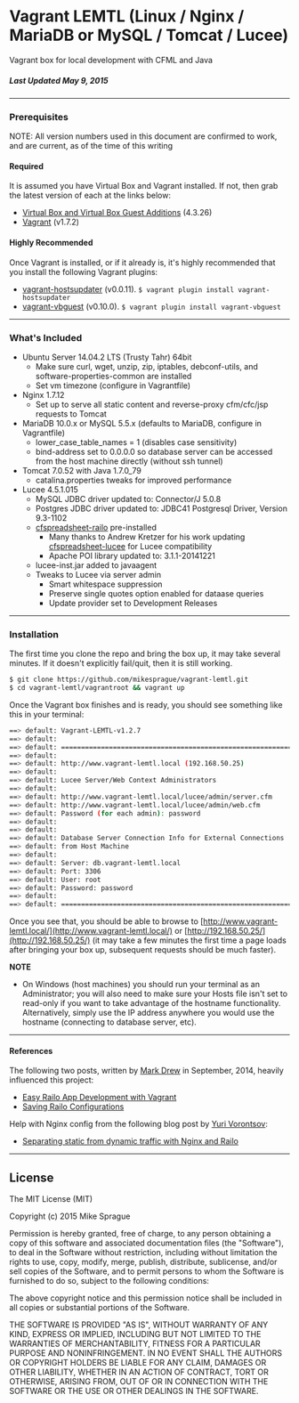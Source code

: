 # Vagrant LEMTL (Linux / Nginx / MariaDB or MySQL / Tomcat / Lucee)
Vagrant box for local development with CFML and Java

##### Last Updated May 9, 2015
---

### Prerequisites
NOTE: All version numbers used in this document are confirmed to work, and are current, as of the time of this writing

#### Required
It is assumed you have Virtual Box and Vagrant installed. If not, then grab the latest version of each at the links below:
* [Virtual Box and Virtual Box Guest Additions](https://www.virtualbox.org/wiki/Downloads) (4.3.26)
* [Vagrant](https://www.vagrantup.com/downloads.html) (v1.7.2)

#### Highly Recommended
Once Vagrant is installed, or if it already is, it's highly recommended that you install the following Vagrant plugins:
* [vagrant-hostsupdater](https://github.com/cogitatio/vagrant-hostsupdater) (v0.0.11).
```$ vagrant plugin install vagrant-hostsupdater```
* [vagrant-vbguest](https://github.com/dotless-de/vagrant-vbguest) (v0.10.0).
```$ vagrant plugin install vagrant-vbguest```

---

### What's Included
* Ubuntu Server 14.04.2 LTS (Trusty Tahr) 64bit
	* Make sure curl, wget, unzip, zip, iptables, debconf-utils, and software-properties-common are installed
	* Set vm timezone (configure in Vagrantfile)
* Nginx 1.7.12
	* Set up to serve all static content and reverse-proxy cfm/cfc/jsp requests to Tomcat
* MariaDB 10.0.x or MySQL 5.5.x (defaults to MariaDB, configure in Vagrantfile)
	* lower_case_table_names = 1 (disables case sensitivity)
	* bind-address set to 0.0.0.0 so database server can be accessed from the host machine directly (without ssh tunnel)
* Tomcat 7.0.52 with Java 1.7.0_79
	* catalina.properties tweaks for improved performance
* Lucee 4.5.1.015
	* MySQL JDBC driver updated to: Connector/J 5.0.8
	* Postgres JDBC driver updated to: JDBC41 Postgresql Driver, Version 9.3-1102
	* [cfspreadsheet-railo](https://github.com/teamcfadvance/cfspreadsheet-railo) pre-installed
		* Many thanks to Andrew Kretzer for his work updating [cfspreadsheet-lucee](https://github.com/Leftbower/cfspreadsheet-lucee) for Lucee compatibility
		* Apache POI library updated to: 3.1.1-20141221
	* lucee-inst.jar added to javaagent
	* Tweaks to Lucee via server admin
		* Smart whitespace suppression
		* Preserve single quotes option enabled for dataase queries
		* Update provider set to Development Releases

---

### Installation
The first time you clone the repo and bring the box up, it may take several minutes. If it doesn't explicitly fail/quit, then it is still working.
```bash
$ git clone https://github.com/mikesprague/vagrant-lemtl.git
$ cd vagrant-lemtl/vagrantroot && vagrant up
```

Once the Vagrant box finishes and is ready, you should see something like this in your terminal:
```bash
==> default: Vagrant-LEMTL-v1.2.7
==> default:
==> default: ===============================================================
==> default:
==> default: http://www.vagrant-lemtl.local (192.168.50.25)
==> default:
==> default: Lucee Server/Web Context Administrators
==> default:
==> default: http://www.vagrant-lemtl.local/lucee/admin/server.cfm
==> default: http://www.vagrant-lemtl.local/lucee/admin/web.cfm
==> default: Password (for each admin): password
==> default:
==> default:
==> default: Database Server Connection Info for External Connections
==> default: from Host Machine
==> default:
==> default: Server: db.vagrant-lemtl.local
==> default: Port: 3306
==> default: User: root
==> default: Password: password
==> default:
==> default: ===============================================================
```
Once you see that, you should be able to browse to [http://www.vagrant-lemtl.local/](http://www.vagrant-lemtl.local/)
or [http://192.168.50.25/](http://192.168.50.25/)
(it may take a few minutes the first time a page loads after bringing your box up, subsequent requests should be much faster).

**NOTE**
* On Windows (host machines) you should run your terminal as an Administrator; you will also need to make sure your Hosts file isn't set to read-only if you want to take advantage of the hostname functionality. Alternatively, simply use the IP address anywhere you would use the hostname (connecting to database server, etc).

---

#### References
The following two posts, written by [Mark Drew](http://www.markdrew.co.uk/blog/) in September, 2014, heavily influenced this project:
* [Easy Railo App Development with Vagrant](http://blog.cmdbase.io/easy-railo-development-with-vagrant/)
* [Saving Railo Configurations](http://blog.cmdbase.io/saving-railo-configurations/)


Help with Nginx config from the following blog post by [Yuri Vorontsov](http://www.silverink.nl/):
* [Separating static from dynamic traffic with Nginx and Railo](http://www.silverink.nl/splitting-static-dynamic-traffic-nginx-railo/)

---

## License
The MIT License (MIT)

Copyright (c) 2015 Mike Sprague

Permission is hereby granted, free of charge, to any person obtaining a copy
of this software and associated documentation files (the "Software"), to deal
in the Software without restriction, including without limitation the rights
to use, copy, modify, merge, publish, distribute, sublicense, and/or sell
copies of the Software, and to permit persons to whom the Software is
furnished to do so, subject to the following conditions:

The above copyright notice and this permission notice shall be included in all
copies or substantial portions of the Software.

THE SOFTWARE IS PROVIDED "AS IS", WITHOUT WARRANTY OF ANY KIND, EXPRESS OR
IMPLIED, INCLUDING BUT NOT LIMITED TO THE WARRANTIES OF MERCHANTABILITY,
FITNESS FOR A PARTICULAR PURPOSE AND NONINFRINGEMENT. IN NO EVENT SHALL THE
AUTHORS OR COPYRIGHT HOLDERS BE LIABLE FOR ANY CLAIM, DAMAGES OR OTHER
LIABILITY, WHETHER IN AN ACTION OF CONTRACT, TORT OR OTHERWISE, ARISING FROM,
OUT OF OR IN CONNECTION WITH THE SOFTWARE OR THE USE OR OTHER DEALINGS IN THE
SOFTWARE.
